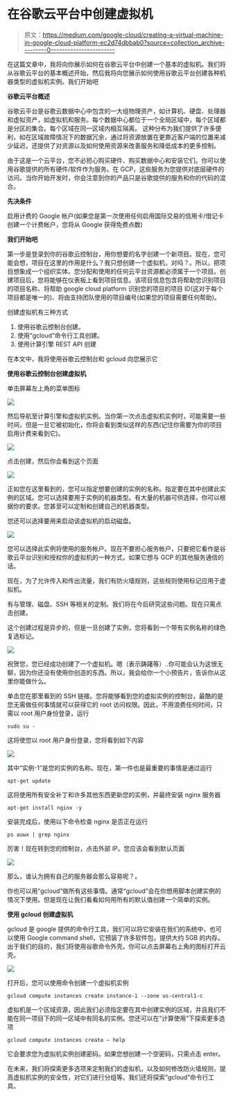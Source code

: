 # 在谷歌云平台中创建虚拟机

> 原文：<https://medium.com/google-cloud/creating-a-virtual-machine-in-google-cloud-platform-ec2d74dbbab0?source=collection_archive---------0----------------------->

在这篇文章中，我将向你展示如何在谷歌云平台中创建一个基本的虚拟机。我们将从谷歌云平台的基本概述开始，然后我将向您展示如何使用谷歌云平台创建各种机器类型的虚拟机实例。我们开始吧

**谷歌云平台概述**

谷歌云平台是谷歌云数据中心中包含的一大组物理资产，如计算机、硬盘、处理器和虚拟资产，如虚拟机和服务。每个数据中心都位于一个全局区域中，每个区域都是分区的集合。每个区域在同一区域内相互隔离。
这种分布为我们提供了许多便利，如在区域故障情况下的数据冗余，通过将资源放置在更靠近客户端的位置来减少延迟，还提供了对资源以及如何使用资源来改善服务和降低成本的更多控制。

由于这是一个云平台，您不必担心购买硬件、购买数据中心和安装它们。你可以使用谷歌提供的所有硬件/软件作为服务。在 GCP，这些服务为您提供对底层硬件的访问。当你开始开发时，你会注意到你的产品只是谷歌提供的服务和你的代码的混合。

**先决条件**

启用计费的 Google 帐户(如果您是第一次使用任何启用国际交易的信用卡/借记卡创建一个计费帐户，您将从 Google 获得免费点数)

**我们开始吧**

第一步是登录到你的谷歌云控制台，用你想要的名字创建一个新项目。现在，您可能会想，项目在这里的作用是什么？我只想创建一个虚拟机，对吗？。所以，把项目想象成一个组织实体。您分配和使用的任何云平台资源都必须属于一个项目。创建项目后，您将能够在仪表板上看到项目信息。该项目信息包含将帮助您识别项目的项目名称、将帮助 google cloud platform 识别您的项目的项目 ID(这对于每个项目都是唯一的)、将由支持团队使用的项目编号(如果您的项目需要任何帮助)。

创建虚拟机有三种方式

1.  使用谷歌云控制台创建。
2.  使用“gcloud”命令行工具创建。
3.  使用计算引擎 REST API 创建

在本文中，我将使用谷歌云控制台和 gcloud 向您展示它

**使用谷歌云控制台创建虚拟机**

单击屏幕左上角的菜单图标

![](img/540f009bfcfbf9b4f0ba18835376dacd.png)

然后导航至计算引擎和虚拟机实例。当你第一次点击虚拟机实例时，可能需要一些时间，但是一旦它被初始化，你将会看到类似这样的东西(记住你需要为你的项目启用计费来看到它)。

![](img/e5b61172833137f59cf0dfe273b2a617.png)

点击创建，然后你会看到这个页面

![](img/947e3399f2636cd99490ad449b1ec086.png)

正如您在这里看到的，您可以指定想要创建的实例的名称。指定要在其中创建此实例的区域。您可以选择要用于实例的机器类型。有大量的机器可供选择，你可以根据你的要求。您甚至可以定制和创建自己的机器类型。

您还可以选择要用来启动该虚拟机的启动磁盘。

![](img/760f23ad625f136afbd4a5725c945da4.png)

您可以选择此实例将使用的服务帐户。现在不要担心服务帐户，只要把它看作是谷歌云平台识别和授权你的虚拟机的一种方式，如果它想与 GCP 的其他服务通信的话。

现在，为了允许传入和传出流量，我们有防火墙规则，这些规则使用标记应用于虚拟机。

有与管理、磁盘、SSH 等相关的定制。我们将在今后研究这些问题。现在只需点击创建。

这个创建过程是异步的，但是一旦创建了实例，您将看到一个带有实例名称的绿色复选标记。

![](img/a1f764a4674e462c2657af46cfba0537.png)

祝贺您，您已经成功创建了一个虚拟机。嗯（表示踌躇等）..你可能会认为这很无聊，因为你还没有使用你创造的东西。所以，我会给你一个小预告片，告诉你从这里你能做什么。

单击您在那里看到的 SSH 链接。您将能够看到您的虚拟实例的控制台，最酷的是您无需做任何事情就可以获得它的 root 访问权限。因此，不用浪费任何时间，只需以 root 用户身份登录，运行

```
sudo su -
```

这将使您以 root 用户身份登录，您将看到如下内容

![](img/1ac96bbdb01665980624226ae58a681f.png)

其中“实例-1”是您的实例的名称。现在，第一件也是最重要的事情是通过运行

```
apt-get update
```

这将使用所有安全补丁和许多其他东西更新您的实例，并最终安装 nginx 服务器

```
apt-get install nginx -y
```

安装完成后，使用以下命令检查 nginx 是否正在运行

```
ps auwx | grep nginx
```

厉害！现在转到您的控制台，点击外部 IP。您应该会看到默认页面

![](img/a2c43192e833d939e55347c57939e780.png)

那么，谁认为拥有自己的服务器会那么容易呢？。

你也可以用“gcloud”做所有这些事情。通常“gcloud”会在你想用脚本创建实例的情况下使用。但是现在让我们看看如何用所有的默认值创建一个简单的实例。

**使用 gcloud 创建虚拟机**

gcloud 是 google 提供的命令行工具，我们可以将它安装在我们的系统中，也可以使用 Google command shell，它预装了许多软件包，提供大约 5GB 的内存。出于我们的目的，我们将使用谷歌命令外壳。你可以点击屏幕右上角的图标打开云壳。

![](img/846574ec0675a086084787a9c1296163.png)

打开后，您可以使用命令创建一个虚拟机实例

```
gcloud compute instances create instance-1 --zone us-central1-c
```

虚拟机是一个区域资源，因此我们必须指定要在其中创建实例的区域，并且我们不能在同一项目下的同一区域中有同名的实例。您还可以在“计算使用”下探索更多选项

```
gcloud compute instances create — help
```

它会要求您为虚拟机实例创建密码。如果您想创建一个空密码，只需点击 enter。

在未来，我们将探索更多选项来定制我们的虚拟机，以及如何修改防火墙规则，提高虚拟机实例的安全性，对它们进行分组等。我们还将探索“gcloud”命令行工具。